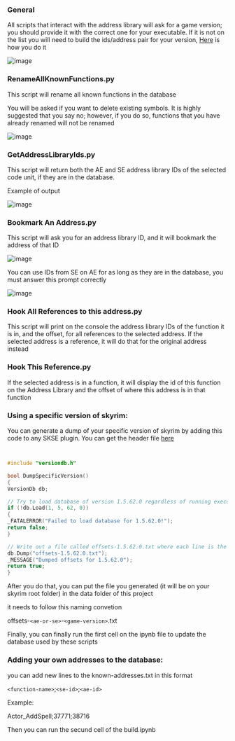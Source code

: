 ### General

All scripts that interact with the address library will ask for a game version; you should provide it with the correct one for your executable. If it is not on the list you will need to build the ids/address pair for your version, [Here](#using-a-specific-version-of-skyrim) is how you do it 

![image](https://github.com/Thiago099/ghidra_scripts/assets/66787043/3df63193-73c9-418a-ad59-80e1af03046e)


### RenameAllKnownFunctions.py

This script will rename all known functions in the database

You will be asked if you want to delete existing symbols. It is highly suggested that you say no; however, if you do so, functions that you have already renamed will not be renamed

![image](https://github.com/Thiago099/ghidra_scripts/assets/66787043/051cbb55-2bd3-4688-b358-faeb0489781e)

### GetAddressLibraryIds.py

This script will return both the AE and SE address library IDs of the selected code unit, if they are in the database.

Example of output

![image](https://github.com/Thiago099/ghidra_scripts/assets/66787043/367148a6-fd27-4cde-81c6-043f54ceb682)


### Bookmark An Address.py

This script will ask you for an address library ID, and it will bookmark the address of that ID

![image](https://github.com/Thiago099/ghidra_scripts/assets/66787043/f5994d26-5ca6-4076-8b02-5cf197d3feec)

You can use IDs from SE on AE for as long as they are in the database, you must answer this prompt correctly

![image](https://github.com/Thiago099/ghidra_scripts/assets/66787043/819ae529-7c4d-405e-a03f-e60946c38ba2)


### Hook All References to this address.py

This script will print on the console the address library IDs of the function it is in, and the offset, for all references to the selected address. If the selected address is a reference, it will do that for the original address instead

### Hook This Reference.py

If the selected address is in a function, it will display the id of this function on the Address Library and the offset of where this address is in that function

### Using a specific version of skyrim:

You can generate a dump of your specific version of skyrim by adding this code to any SKSE plugin. You can get the header file [here](https://www.nexusmods.com/skyrimspecialedition/mods/32444?tab=files)

```c++


#include "versiondb.h"

bool DumpSpecificVersion()
{
VersionDb db;

// Try to load database of version 1.5.62.0 regardless of running executable version.
if (!db.Load(1, 5, 62, 0))
{
_FATALERROR("Failed to load database for 1.5.62.0!");
return false;
}

// Write out a file called offsets-1.5.62.0.txt where each line is the ID and offset.
db.Dump("offsets-1.5.62.0.txt");
_MESSAGE("Dumped offsets for 1.5.62.0");
return true;
}
```

After you do that, you can put the file you generated (it will be on your skyrim root folder) in the data folder of this project

it needs to follow this naming convetion

offsets-`<ae-or-se>`-`<game-version>`.txt

Finally, you can finally run the first cell on the ipynb file to update the database used by these scripts

### Adding your own addresses to the database:

you can add new lines to the known-addresses.txt in this format

`<function-name>`;`<se-id>`;`<ae-id>`

Example:

Actor_AddSpell;37771;38716

Then you can run the secund cell of the build.ipynb
